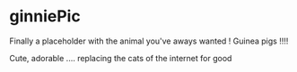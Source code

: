 ginniePic
=========

Finally a placeholder with the animal you've aways wanted ! Guinea pigs !!!!

Cute, adorable .... replacing the cats of the internet for good
